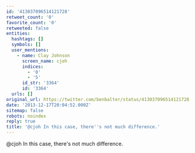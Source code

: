 ```yaml
---
id: '413037096514121728'
retweet_count: '0'
favorite_count: '0'
retweeted: false
entities:
  hashtags: []
  symbols: []
  user_mentions:
    - name: Clay Johnson
      screen_name: cjoh
      indices:
        - '0'
        - '5'
      id_str: '3364'
      id: '3364'
  urls: []
original_url: https://twitter.com/benbalter/status/413037096514121728
date: '2013-12-17T20:04:52.000Z'
sitemap: false
robots: noindex
reply: true
title: '@cjoh In this case, there''s not much difference.'
---
```


@cjoh In this case, there's not much difference.